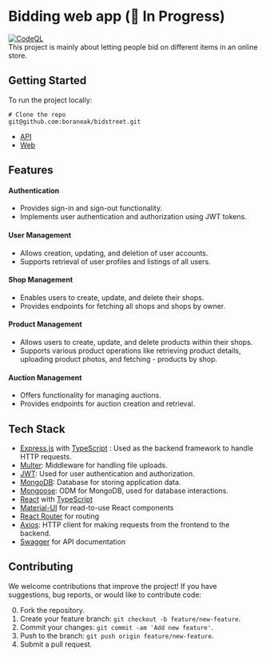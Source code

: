 # Bidding web app (🚧 In Progress)
[![CodeQL](https://github.com/boraneak/bidstreet/actions/workflows/github-code-scanning/codeql/badge.svg)](https://github.com/boraneak/bidstreet/actions/workflows/github-code-scanning/codeql) <br>
This project is mainly about letting people bid on different items in an online store.

## Getting Started

To run the project locally:
```
# Clone the repo
git@github.com:boraneak/bidstreet.git
```
- <a href="https://github.com/boraneak/bidstreet/tree/master/api" target="_blank" rel="noopener noreferrer">API</a>
- <a href="https://github.com/boraneak/bidstreet/tree/master/web" target="_blank" rel="noopener noreferrer">Web</a>

## Features

#### Authentication

- Provides sign-in and sign-out functionality.
- Implements user authentication and authorization using JWT tokens.

#### User Management

- Allows creation, updating, and deletion of user accounts.
- Supports retrieval of user profiles and listings of all users.

#### Shop Management

- Enables users to create, update, and delete their shops.
- Provides endpoints for fetching all shops and shops by owner.

#### Product Management

- Allows users to create, update, and delete products within their shops.
- Supports various product operations like retrieving product details, uploading product photos, and fetching - products by shop.

#### Auction Management

- Offers functionality for managing auctions.
- Provides endpoints for auction creation and retrieval.

## Tech Stack

- [Express.js](https://expressjs.com/) with [TypeScript](https://www.typescriptlang.org/) : Used as the backend framework to handle HTTP requests.
- [Multer](https://github.com/expressjs/multer): Middleware for handling file uploads.
- [JWT](https://jwt.io/): Used for user authentication and authorization.
- [MongoDB](https://www.mongodb.com/): Database for storing application data.
- [Mongoose](https://mongoosejs.com/): ODM for MongoDB, used for database interactions.
- [React](https://react.dev/) with [TypeScript](https://www.typescriptlang.org/)
- [Material-UI](https://mui.com/) for read-to-use React components
- [React Router](https://reactrouter.com/en/main) for routing
- [Axios](https://axios-http.com/): HTTP client for making requests from the frontend to the backend.
- [Swagger](https://swagger.io/) for API documentation

## Contributing

We welcome contributions that improve the project! If you have suggestions, bug reports, or would like to contribute code:

0. Fork the repository.
1. Create your feature branch: `git checkout -b feature/new-feature`.
2. Commit your changes: `git commit -am 'Add new feature'`.
3. Push to the branch: `git push origin feature/new-feature`.
4. Submit a pull request.
